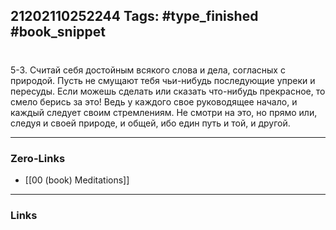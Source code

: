 21202110252244
Tags: #type_finished #book_snippet 
---
# 

 5-3. Считай себя достойным всякого слова и дела, согласных с природой. Пусть не смущают тебя чьи-нибудь последующие упреки и пересуды. Если можешь сделать или сказать что-нибудь прекрасное, то смело берись за это! Ведь у каждого свое руководящее начало, и каждый следует своим стремлениям. Не смотри на это, но прямо или, следуя и своей природе, и общей, ибо един путь и той, и другой. 

---
### Zero-Links
 - [[00 (book) Meditations]]
---
### Links
